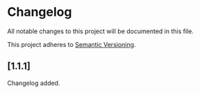 # Changelog

All notable changes to this project will be documented in this file.

This project adheres to [Semantic Versioning](http://semver.org/).

## [1.1.1]

Changelog added.
